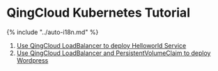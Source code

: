 # QingCloud Kubernetes Tutorial

{% include "../auto-i18n.md" %}
 

1. [Use QingCloud LoadBalancer to deploy Helloworld Service](helloworld-en-US.md)
2. [Use QingCloud LoadBalancer and PersistentVolumeClaim to deploy Wordpress](wordpress-en-US.md)

